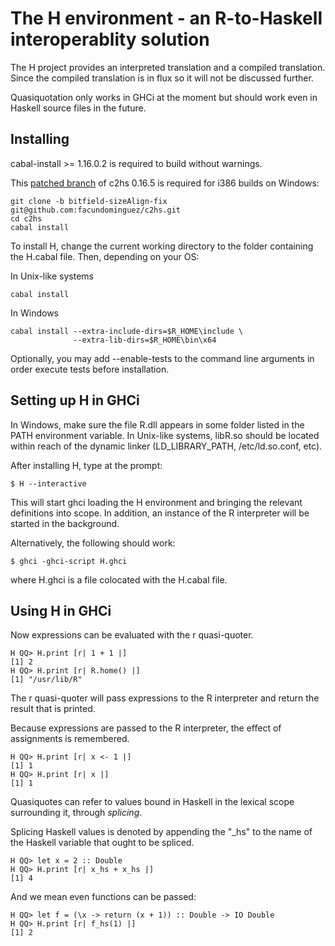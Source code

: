 The H environment - an R-to-Haskell interoperablity solution
============================================================

The H project provides an interpreted translation and a
compiled translation. Since the compiled translation is in
flux so it will not be discussed further.

Quasiquotation only works in GHCi at the moment but should
work even in Haskell source files in the future.


Installing
----------

cabal-install >= 1.16.0.2 is required to build without
warnings.

This [patched branch](https://github.com/facundominguez/c2hs/tree/bitfield-sizeAlign-fix)
of c2hs 0.16.5 is required for i386 builds on Windows:

    git clone -b bitfield-sizeAlign-fix git@github.com:facundominguez/c2hs.git
	cd c2hs
	cabal install

To install H, change the current working directory to the
folder containing the H.cabal file. Then, depending on your
OS:

In Unix-like systems

    cabal install

In Windows

    cabal install --extra-include-dirs=$R_HOME\include \
                  --extra-lib-dirs=$R_HOME\bin\x64


Optionally, you may add --enable-tests to the command line
arguments in order execute tests before installation.


Setting up H in GHCi
--------------------

In Windows, make sure the file R.dll appears in some folder
listed in the PATH environment variable. In Unix-like
systems, libR.so should be located within reach of the
dynamic linker (LD_LIBRARY_PATH, /etc/ld.so.conf, etc).

After installing H, type at the prompt:

    $ H --interactive

This will start ghci loading the H environment and bringing
the relevant definitions into scope. In addition, an instance
of the R interpreter will be started in the background.

Alternatively, the following should work:

    $ ghci -ghci-script H.ghci

where H.ghci is a file colocated with the H.cabal file.


Using H in GHCi
---------------

Now expressions can be evaluated with the r quasi-quoter.

    H QQ> H.print [r| 1 + 1 |]
    [1] 2
    H QQ> H.print [r| R.home() |]
    [1] "/usr/lib/R"

The r quasi-quoter will pass expressions to the R
interpreter and return the result that is printed.

Because expressions are passed to the R interpreter, the
effect of assignments is remembered.

    H QQ> H.print [r| x <- 1 |]
    [1] 1
    H QQ> H.print [r| x |]
    [1] 1

Quasiquotes can refer to values bound in Haskell in the
lexical scope surrounding it, through _splicing_.

Splicing Haskell values is denoted by appending the "_hs" to
the name of the Haskell variable that ought to be spliced.

    H QQ> let x = 2 :: Double
    H QQ> H.print [r| x_hs + x_hs |]
    [1] 4

And we mean even functions can be passed:

    H QQ> let f = (\x -> return (x + 1)) :: Double -> IO Double
    H QQ> H.print [r| f_hs(1) |]
    [1] 2
